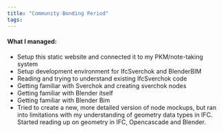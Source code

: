 ```yaml
---
title: "Community Bonding Period"
tags: 
---
```

#### What I managed:
- Setup this static website and connected it to my PKM/note-taking system
- Setup development environment for IfcSverchok and BlenderBIM 
- Reading and trying to understand existing IfcSverchok code
- Getting familiar with Sverchok and creating sverchok nodes 
- Getting familiar with Blender itself
- Getting familiar with Blender Bim
- Tried to create a new, more detailed version of node mockups, but ran into limitations with my understanding of geometry data types in IFC. Started reading up on geometry in IFC, Opencascade and Blender.
